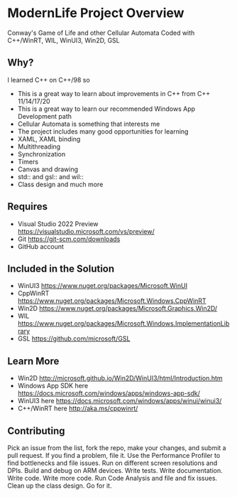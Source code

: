 ModernLife Project Overview
========================================================================
Conway's Game of Life and other Cellular Automata
Coded with C++/WinRT, WIL, WinUI3, Win2D, GSL


## Why?
I learned C++ on C++/98 so
 - This is a great way to learn about improvements in C++ from C++
   11/14/17/20
 - This is a great way to learn our recommended Windows App Development path
 - Cellular Automata is something that interests me
 - The project includes many good opportunities for learning
 - XAML, XAML binding
 - Multithreading
 - Synchronization
 - Timers
 - Canvas and drawing
 - std:: and gsl:: and wil::
 - Class design and much more

## Requires
- Visual Studio 2022 Preview https://visualstudio.microsoft.com/vs/preview/
- Git https://git-scm.com/downloads
- GitHub account

## Included in the Solution
- WinUI3 https://www.nuget.org/packages/Microsoft.WinUI
- CppWinRT https://www.nuget.org/packages/Microsoft.Windows.CppWinRT
- Win2D https://www.nuget.org/packages/Microsoft.Graphics.Win2D/
- WIL https://www.nuget.org/packages/Microsoft.Windows.ImplementationLibrary
- GSL https://github.com/microsoft/GSL

## Learn More
- Win2D http://microsoft.github.io/Win2D/WinUI3/html/Introduction.htm
- Windows App SDK here https://docs.microsoft.com/windows/apps/windows-app-sdk/
- WinUI3 here https://docs.microsoft.com/windows/apps/winui/winui3/
- C++/WinRT here http://aka.ms/cppwinrt/

## Contributing
Pick an issue from the list, fork the repo, make your changes, and submit a pull request.
If you find a problem, file it. Use the Performance Profiler to find bottlenecks and file issues. Run on different screen
resolutions and DPIs. Build and debug on ARM devices. Write tests. Write documentation. Write code. Write more code. Run Code Analysis
and file and fix issues. Clean up the class design. Go for it.

